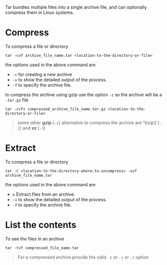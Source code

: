 Tar bundles multiple files into a single archive file, and can optionally compress them in Linux systems.

# Compress
To compress a file or directory


```shell
tar -cvf archive_file_name.tar <location-to-the-directory-or-file>
```

the options used in the above command are 


- `-c` for creating a new archive
- `-v` to show the detailed output of the process.
- `-f` to specify the archive file.

to compress the archive using gzip use the option `-z` so the archive will be a `.tar.gz` file

```shell
tar -cvfz compressed_archive_file_name.tar.gz <location-to-the-directory-or-file>
```

> some other **gzip** (`-z`) alternative to compress the archive are **bzip2* (`-j`) and  **xz** (`-J`)

# Extract
To compress a file or directory


```shell
tar -C <location-to-the-directory-where-to-uncompress> -xvf archive_file_name.tar
```

the options used in the above command are

- `x` Extract files from an archive.
- `-v` to show the detailed output of the process.
- `-f` to specify the archive file.

# List the contents 
To see the files in an archive

```shell
tar -tvf compressed_file_name.tar
```


> For a compressed archive provide the valid `-z` or `-j` or `-J` option